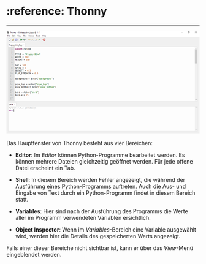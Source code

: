 # :reference: Thonny
---

![Thonny-Entwicklungsumgebung](./thonny.png)

Das Hauptfenster von Thonny besteht aus vier Bereichen:

- __Editor__: Im _Editor_ können Python-Programme bearbeitet werden. Es können mehrere Dateien gleichzeitig geöffnet werden. Für jede offene Datei erscheint ein Tab.

- __Shell__: In diesem Bereich werden Fehler angezeigt, die während der Ausführung eines Python-Programms auftreten. Auch die Aus- und Eingabe von Text durch ein Python-Programm findet in diesem Bereich statt.

- __Variables__: Hier sind nach der Ausführung des Programms die Werte aller im Programm verwendeten Variablen ersichtlich.

- __Object Inspector__: Wenn im _Variables_-Bereich eine Variable ausgewählt wird, werden hier die Details des gespeicherten Werts angezeigt.

Falls einer dieser Bereiche nicht sichtbar ist, kann er über das _View_-Menü eingeblendet werden.
